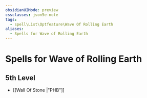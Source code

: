 ```yaml
---
obsidianUIMode: preview
cssclasses: json5e-note
tags:
  - spell\List\Optfeature\Wave Of Rolling Earth
aliases:
  - Spells for Wave of Rolling Earth
---
```

# Spells for Wave of Rolling Earth

## 5th Level

- [[Wall Of Stone \|"PHB"]]
